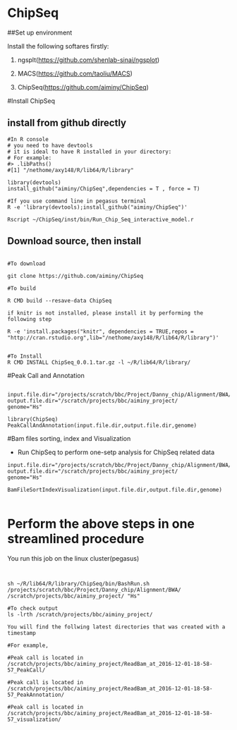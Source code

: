 # ChipSeq

##Set up environment

Install the following softares firstly:

1. ngsplt(https://github.com/shenlab-sinai/ngsplot)

2. MACS(https://github.com/taoliu/MACS)

3. ChipSeq(https://github.com/aiminy/ChipSeq)

#Install ChipSeq

## install from github directly
```{r eval=TRUE}
#In R console
# you need to have devtools
# it is ideal to have R installed in your directory:
# For example: 
#> .libPaths()
#[1] "/nethome/axy148/R/lib64/R/library"

library(devtools)
install_github("aiminy/ChipSeq",dependencies = T , force = T)

#If you use command line in pegasus terminal
R -e 'library(devtools);install_github("aiminy/ChipSeq")'

Rscript ~/ChipSeq/inst/bin/Run_Chip_Seq_interactive_model.r
```

## Download source, then install
```{r eval=FALSE}

#To download

git clone https://github.com/aiminy/ChipSeq

#To build 

R CMD build --resave-data ChipSeq

if knitr is not installed, please install it by performing the following step

R -e 'install.packages("knitr", dependencies = TRUE,repos = "http://cran.rstudio.org",lib="/nethome/axy148/R/lib64/R/library")'


#To Install
R CMD INSTALL ChipSeq_0.0.1.tar.gz -l ~/R/lib64/R/library/
```

#Peak Call and Annotation
```{r eval=FALSE}

input.file.dir="/projects/scratch/bbc/Project/Danny_chip/Alignment/BWA/"
output.file.dir="/scratch/projects/bbc/aiminy_project/
genome="Hs"
 
library(ChipSeq)
PeakCallAndAnnotation(input.file.dir,output.file.dir,genome)
```

#Bam files sorting, index and Visualization

+ Run ChipSeq to perform one-setp analysis for ChipSeq related data 

```{r eval=FALSE}
input.file.dir="/projects/scratch/bbc/Project/Danny_chip/Alignment/BWA/"
output.file.dir="/scratch/projects/bbc/aiminy_project/
genome="Hs"
 
BamFileSortIndexVisualization(input.file.dir,output.file.dir,genome)
 
```

# Perform the above steps in one streamlined procedure

You run this job on the linux cluster(pegasus)

```{bash eval=FALSE}


sh ~/R/lib64/R/library/ChipSeq/bin/BashRun.sh /projects/scratch/bbc/Project/Danny_chip/Alignment/BWA/ /scratch/projects/bbc/aiminy_project/ "Hs" 

#To check output 
ls -lrth /scratch/projects/bbc/aiminy_project/

You will find the follwing latest directories that was created with a timestamp

#For example,

#Peak call is located in  
/scratch/projects/bbc/aiminy_project/ReadBam_at_2016-12-01-18-58-57_PeakCall/
 
#Peak call is located in  
/scratch/projects/bbc/aiminy_project/ReadBam_at_2016-12-01-18-58-57_PeakAnnotation/

#Peak call is located in  
/scratch/projects/bbc/aiminy_project/ReadBam_at_2016-12-01-18-58-57_visualization/
```

